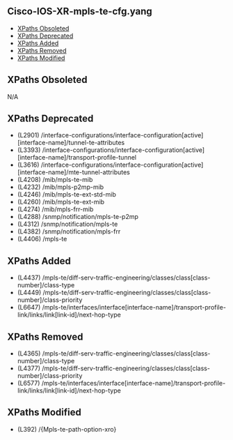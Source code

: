 ## Cisco-IOS-XR-mpls-te-cfg.yang

- [XPaths Obsoleted](#xpaths-obsoleted)
- [XPaths Deprecated](#xpaths-deprecated)
- [XPaths Added](#xpaths-added)
- [XPaths Removed](#xpaths-removed)
- [XPaths Modified](#xpaths-modified)

## XPaths Obsoleted

N/A

## XPaths Deprecated

- (L2901)	/interface-configurations/interface-configuration[active][interface-name]/tunnel-te-attributes
- (L3393)	/interface-configurations/interface-configuration[active][interface-name]/transport-profile-tunnel
- (L3616)	/interface-configurations/interface-configuration[active][interface-name]/mte-tunnel-attributes
- (L4208)	/mib/mpls-te-mib
- (L4232)	/mib/mpls-p2mp-mib
- (L4246)	/mib/mpls-te-ext-std-mib
- (L4260)	/mib/mpls-te-ext-mib
- (L4274)	/mib/mpls-frr-mib
- (L4288)	/snmp/notification/mpls-te-p2mp
- (L4312)	/snmp/notification/mpls-te
- (L4382)	/snmp/notification/mpls-frr
- (L4406)	/mpls-te

## XPaths Added

- (L4437)	/mpls-te/diff-serv-traffic-engineering/classes/class[class-number]/class-type
- (L4449)	/mpls-te/diff-serv-traffic-engineering/classes/class[class-number]/class-priority
- (L6647)	/mpls-te/interfaces/interface[interface-name]/transport-profile-link/links/link[link-id]/next-hop-type

## XPaths Removed

- (L4365)	/mpls-te/diff-serv-traffic-engineering/classes/class[class-number]/class-type
- (L4377)	/mpls-te/diff-serv-traffic-engineering/classes/class[class-number]/class-priority
- (L6577)	/mpls-te/interfaces/interface[interface-name]/transport-profile-link/links/link[link-id]/next-hop-type

## XPaths Modified

- (L392)	/{Mpls-te-path-option-xro}

